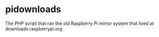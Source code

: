 pidownloads
===========

The PHP script that ran the old Raspberry Pi mirror system that lived at downloads.raspberrypi.org
